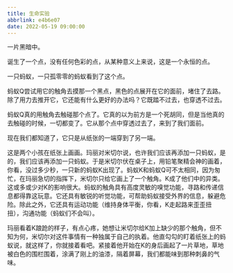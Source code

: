 ```yaml
---
title: 生命实验
abbrlink: e4b6e07
date: 2022-05-19 09:00:00
---
```


一片黑暗中。

诞生了一个点，没有任何色彩的点，从某种意义上来说，这是一个永恒的点。

一只蚂蚁，一只孤零零的蚂蚁看到了这个点。

蚂蚁Q尝试用它的触角去摸那一个黑点，黑色的点展开在它的面前，堵住了去路。除了用力去推开它，它还能有什么更好的办法吗？它既踏不过去，也穿透不过去。

蚂蚁Q真的用触角去触碰那个点了。它真的以为前方是一个死胡同，但是当他真的去触碰的时候，一切都变了。它从那个点中穿透过去了，来到了我们面前。

现在我们都知道了，它只是从纸张的一端穿到了另一端。

这是两个小孩在纸张上画画。玛丽对米切尔说，也许我们应该再添加一只蚂蚁，是的，我们应该再添加一只蚂蚁。于是米切尔伏在桌子上，用铅笔聚精会神的画着，你看，没过多少秒，一只新的蚂蚁K出现了。蚂蚁K和蚂蚁Q可不太相同，因为匆忙，在玛丽急切的指挥下，米切尔只给它画上了一个触角。K成了他们中的异类。这或多或少对K的影响很大。蚂蚁的触角具有高度灵敏的嗅觉功能，寻路和传递信息都得靠这玩意。它还具有敏锐的听觉功能，可帮助蚂蚁接受外界的信息，躲避危险。除此之外，它还具有运动功能（维持身体平衡，你看，K走起路来歪歪扭扭），沟通功能（蚂蚁们不会叫）。

玛丽看着K踉跄的样子，有点心疼，她想让米切尔给K加上缺少的那个触角，但不知为何，米切尔对这件事情有一种独属于自己的执着。他直勾勾的盯着纸张上的蚂蚁说，就这样了，你就接着看吧。紧接着他开始在K的身后画起了一片草地，草地被白色的围栏围着，涂满了刚上的油漆，隔着屏幕，我们都能味到那种刺鼻的气味。
